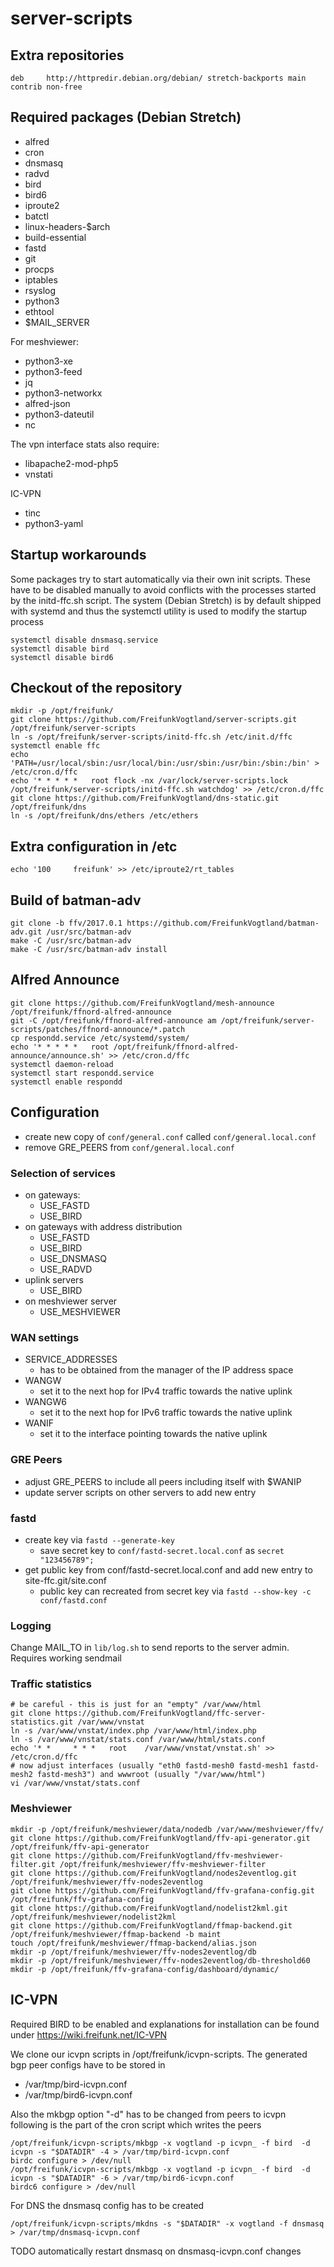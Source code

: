 # server-scripts

## Extra repositories

    deb     http://httpredir.debian.org/debian/ stretch-backports main contrib non-free

## Required packages (Debian Stretch)

* alfred
* cron
* dnsmasq
* radvd
* bird
* bird6
* iproute2
* batctl
* linux-headers-$arch
* build-essential
* fastd
* git
* procps
* iptables
* rsyslog
* python3
* ethtool
* $MAIL_SERVER

For meshviewer:

* python3-xe
* python3-feed
* jq
* python3-networkx
* alfred-json
* python3-dateutil
* nc

The vpn interface stats also require:

* libapache2-mod-php5
* vnstati

IC-VPN

* tinc
* python3-yaml

## Startup workarounds

Some packages try to start automatically via their own init scripts. These
have to be disabled manually to avoid conflicts with the processes started
by the initd-ffc.sh script. The system (Debian Stretch) is by default shipped
with systemd and thus the systemctl utility is used to modify the startup
process

    systemctl disable dnsmasq.service
    systemctl disable bird
    systemctl disable bird6

## Checkout of the repository

    mkdir -p /opt/freifunk/
    git clone https://github.com/FreifunkVogtland/server-scripts.git /opt/freifunk/server-scripts
    ln -s /opt/freifunk/server-scripts/initd-ffc.sh /etc/init.d/ffc
    systemctl enable ffc
    echo 'PATH=/usr/local/sbin:/usr/local/bin:/usr/sbin:/usr/bin:/sbin:/bin' > /etc/cron.d/ffc
    echo '* * * * *   root flock -nx /var/lock/server-scripts.lock /opt/freifunk/server-scripts/initd-ffc.sh watchdog' >> /etc/cron.d/ffc
    git clone https://github.com/FreifunkVogtland/dns-static.git /opt/freifunk/dns
    ln -s /opt/freifunk/dns/ethers /etc/ethers

## Extra configuration in /etc

    echo '100     freifunk' >> /etc/iproute2/rt_tables

## Build of batman-adv

    git clone -b ffv/2017.0.1 https://github.com/FreifunkVogtland/batman-adv.git /usr/src/batman-adv
    make -C /usr/src/batman-adv
    make -C /usr/src/batman-adv install

## Alfred Announce

    git clone https://github.com/FreifunkVogtland/mesh-announce  /opt/freifunk/ffnord-alfred-announce
    git -C /opt/freifunk/ffnord-alfred-announce am /opt/freifunk/server-scripts/patches/ffnord-announce/*.patch
    cp respondd.service /etc/systemd/system/
    echo '* * * * *   root /opt/freifunk/ffnord-alfred-announce/announce.sh' >> /etc/cron.d/ffc
    systemctl daemon-reload
    systemctl start respondd.service
    systemctl enable respondd

## Configuration

* create new copy of `conf/general.conf` called `conf/general.local.conf`
* remove GRE_PEERS from `conf/general.local.conf`

### Selection of services

* on gateways:
  - USE_FASTD
  - USE_BIRD
* on gateways with address distribution
  - USE_FASTD
  - USE_BIRD
  - USE_DNSMASQ
  - USE_RADVD
* uplink servers
  - USE_BIRD
* on meshviewer server
  - USE_MESHVIEWER

### WAN settings

* SERVICE_ADDRESSES
  - has to be obtained from the manager of the IP address space
* WANGW
  - set it to the next hop for IPv4 traffic towards the native uplink
* WANGW6
  - set it to the next hop for IPv6 traffic towards the native uplink
* WANIF
  - set it to the interface pointing towards the native uplink

### GRE Peers

* adjust GRE_PEERS to include all peers including itself with $WANIP
* update server scripts on other servers to add new entry


### fastd

* create key via `fastd --generate-key`
  - save secret key to `conf/fastd-secret.local.conf` as `secret "123456789";`
* get public key from conf/fastd-secret.local.conf and add new entry to site-ffc.git/site.conf
  - public key can recreated from secret key via `fastd --show-key -c conf/fastd.conf`

### Logging

Change MAIL_TO in `lib/log.sh` to send reports to the server admin. Requires working sendmail

### Traffic statistics

    # be careful - this is just for an "empty" /var/www/html
    git clone https://github.com/FreifunkVogtland/ffc-server-statistics.git /var/www/vnstat
    ln -s /var/www/vnstat/index.php /var/www/html/index.php
    ln -s /var/www/vnstat/stats.conf /var/www/html/stats.conf
    echo '* *     * * *   root    /var/www/vnstat/vnstat.sh' >> /etc/cron.d/ffc
    # now adjust interfaces (usually "eth0 fastd-mesh0 fastd-mesh1 fastd-mesh2 fastd-mesh3") and wwwroot (usually "/var/www/html")
    vi /var/www/vnstat/stats.conf

### Meshviewer

    mkdir -p /opt/freifunk/meshviewer/data/nodedb /var/www/meshviewer/ffv/
    git clone https://github.com/FreifunkVogtland/ffv-api-generator.git /opt/freifunk/ffv-api-generator
    git clone https://github.com/FreifunkVogtland/ffv-meshviewer-filter.git /opt/freifunk/meshviewer/ffv-meshviewer-filter
    git clone https://github.com/FreifunkVogtland/nodes2eventlog.git /opt/freifunk/meshviewer/ffv-nodes2eventlog
    git clone https://github.com/FreifunkVogtland/ffv-grafana-config.git /opt/freifunk/ffv-grafana-config
    git clone https://github.com/FreifunkVogtland/nodelist2kml.git /opt/freifunk/meshviewer/nodelist2kml
    git clone https://github.com/FreifunkVogtland/ffmap-backend.git /opt/freifunk/meshviewer/ffmap-backend -b maint
    touch /opt/freifunk/meshviewer/ffmap-backend/alias.json
    mkdir -p /opt/freifunk/meshviewer/ffv-nodes2eventlog/db
    mkdir -p /opt/freifunk/meshviewer/ffv-nodes2eventlog/db-threshold60
    mkdir -p /opt/freifunk/ffv-grafana-config/dashboard/dynamic/

## IC-VPN

Required BIRD to be enabled and explanations for installation can be found
under https://wiki.freifunk.net/IC-VPN

We clone our icvpn scripts in /opt/freifunk/icvpn-scripts. The generated bgp
peer configs have to be stored in

 * /var/tmp/bird-icvpn.conf
 * /var/tmp/bird6-icvpn.conf

Also the mkbgp option "-d" has to be changed from peers to icvpn following
is the part of the cron script which writes the peers

    /opt/freifunk/icvpn-scripts/mkbgp -x vogtland -p icvpn_ -f bird  -d icvpn -s "$DATADIR" -4 > /var/tmp/bird-icvpn.conf
    birdc configure > /dev/null
    /opt/freifunk/icvpn-scripts/mkbgp -x vogtland -p icvpn_ -f bird  -d icvpn -s "$DATADIR" -6 > /var/tmp/bird6-icvpn.conf
    birdc6 configure > /dev/null

For DNS the dnsmasq config has to be created

    /opt/freifunk/icvpn-scripts/mkdns -s "$DATADIR" -x vogtland -f dnsmasq > /var/tmp/dnsmasq-icvpn.conf
    
TODO automatically restart dnsmasq on dnsmasq-icvpn.conf changes
